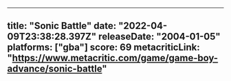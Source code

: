 
---
title: "Sonic Battle"
date: "2022-04-09T23:38:28.397Z"
releaseDate: "2004-01-05"
platforms: ["gba"]
score: 69
metacriticLink: "https://www.metacritic.com/game/game-boy-advance/sonic-battle"
---
